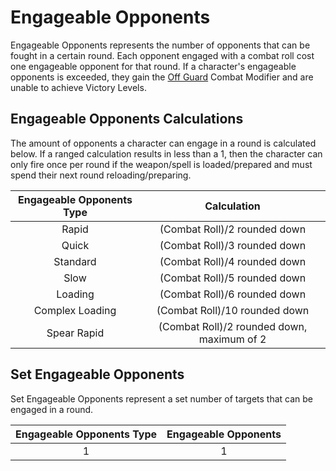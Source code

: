 # Engageable Opponents

Engageable Opponents represents the number of opponents that can be fought in a certain round. Each opponent engaged with a combat roll cost one engageable opponent for that round. If a character's engageable opponents is exceeded, they gain the [Off Guard](./CombatModifiers.md#off-guard-disadvantage) Combat Modifier and are unable to achieve Victory Levels.

## Engageable Opponents Calculations

The amount of opponents a character can engage in a round is calculated below. If a ranged calculation results in less than a 1, then the character can only fire once per round if the weapon/spell is loaded/prepared and must spend their next round reloading/preparing.

| Engageable Opponents Type |                Calculation                |
| :-----------------------: | :----------------------------------------: |
|           Rapid           |        (Combat Roll)/2 rounded down        |
|           Quick           |        (Combat Roll)/3 rounded down        |
|         Standard         |        (Combat Roll)/4 rounded down        |
|           Slow           |        (Combat Roll)/5 rounded down        |
|          Loading          |        (Combat Roll)/6 rounded down        |
|      Complex Loading      |       (Combat Roll)/10 rounded down       |
|        Spear Rapid        | (Combat Roll)/2 rounded down, maximum of 2 |

## Set Engageable Opponents

Set Engageable Opponents represent a set number of targets that can be engaged in a round.

| Engageable Opponents Type | Engageable Opponents |
| :-----------------------: | :------------------: |
|             1             |          1          |
